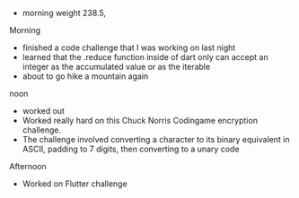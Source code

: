 - morning weight 238.5, 

Morning
- finished a code challenge that I was working on last night
- learned that the .reduce function inside of dart only can accept an integer as the accumulated value or as the iterable
- about to go hike a  mountain again


noon
- worked out
- Worked really hard on this Chuck Norris Codingame encryption challenge. 
- The challenge involved converting a character to its binary equivalent in ASCII, padding to 7 digits, then converting to a unary code

Afternoon
- Worked on Flutter challenge
 